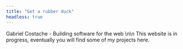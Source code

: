 ```yaml
---
title: "Get a rubber duck"
headless: true
---
```


Gabriel Costache - Building software for the web
\n\n
This website is in progress, eventually you will find some of my projects here.